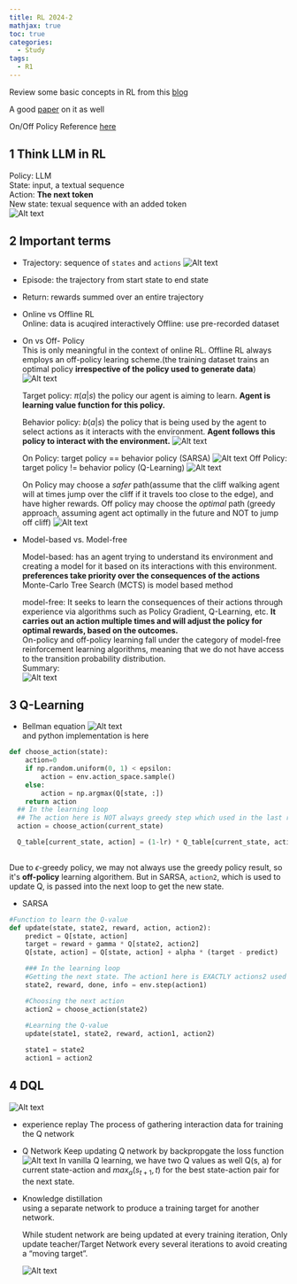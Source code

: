 ```yaml
---
title: RL 2024-2
mathjax: true
toc: true
categories:
  - Study 
tags:
  - R1
---
```


Review some basic concepts in RL from this [blog](https://cameronrwolfe.substack.com/p/basics-of-reinforcement-learning)

A good [paper](https://arxiv.org/pdf/2304.00026) on it as well

On/Off Policy Reference [here](https://neptune.ai/blog/model-based-and-model-free-reinforcement-learning-pytennis-case-study)

## 1 Think LLM in RL
Policy: LLM  
State:  input, a textual sequence  
Action: **The next token**  
New state: texual sequence with an added token  
![Alt text](/code23/assets/images/2024/24-03-26-RL24-1_files/basic1.png)

## 2 Important terms
- Trajectory: sequence of `states` and `actions`
![Alt text](/code23/assets/images/2024/24-03-26-RL24-1_files//basic2.png)
- Episode: the trajectory from start state to end state
- Return: rewards summed over an entire trajectory

- Online vs Offline RL  
Online: data is acuqired interactively
Offline: use pre-recorded dataset

- On vs Off- Policy  
This is only meaningful in the context of online RL. Offline RL always employs an off-policy learing scheme.(the training dataset trains an optimal policy **irrespective of the policy used to generate data**) 
![Alt text](/code23/assets/images/2024/24-03-26-RL24-1_files/onoffpolicy.png)

  Target policy: $\pi(a|s)$ the policy our agent is aiming to learn.  **Agent is learning value function for this policy.**  

  Behavior policy: $b(a|s)$ the policy that is being used by the agent to select actions as it interacts with the environment. **Agent follows this policy to interact with the environment.**
![Alt text](/code23/assets/images/2024/24-03-26-RL24-1_files/targetbehavior.png)


  On Policy:  target policy == behavior policy (SARSA) 
![Alt text](/code23/assets/images/2024/24-03-26-RL24-1_files/sarsa.png)
  Off Policy: target policy != behavior policy (Q-Learning)
![Alt text](/code23/assets/images/2024/24-03-26-RL24-1_files/qlearning.png)

  On Policy may choose a *safer* path(assume that the cliff walking agent will at times jump over the cliff if it travels too close to the edge), and have higher rewards. Off policy may choose the *optimal* path (greedy approach, assuming agent act optimally in the future and NOT to jump off cliff)
![Alt text](/code23/assets/images/2024/24-03-26-RL24-1_files/saferoptimal.png)


- Model-based vs. Model-free

  Model-based: has an agent trying to understand its environment and creating a model for it based on its interactions with this environment. **preferences take priority over the consequences of the actions**
  Monte-Carlo Tree Search (MCTS) is model based method

  model-free: It seeks to learn the consequences of their actions through experience via algorithms such as Policy Gradient, Q-Learning, etc. **It carries out an action multiple times and will adjust the policy for optimal rewards, based on the outcomes.**  
  On-policy and off-policy learning fall under the category of model-free reinforcement learning algorithms, meaning that we do not have access to the transition probability distribution.   
Summary:  
![Alt text](/code23/assets/images/2024/24-03-26-RL24-1_files/table.png)

## 3 Q-Learning
- Bellman equation
![Alt text](/code23/assets/images/2024/24-03-26-RL24-1_files/bellman.png)  
  and python implementation is here
```python  
def choose_action(state):
    action=0
    if np.random.uniform(0, 1) < epsilon:
        action = env.action_space.sample()
    else:
        action = np.argmax(Q[state, :])
    return action
  ## In the learning loop
  ## The action here is NOT always greedy step which used in the last round of Q update
  action = choose_action(current_state)

  Q_table[current_state, action] = (1-lr) * Q_table[current_state, action] +lr*(reward + gamma*max(Q_table[next_state,:]))
        
  ```
  Due to $\epsilon$-greedy policy, we may not always use the greedy policy result, so it's **off-policy** learning algorithem. But in SARSA, `action2`, which is used to update Q, is passed into the next loop to get the new state. 

- SARSA 

```python  
#Function to learn the Q-value
def update(state, state2, reward, action, action2):
    predict = Q[state, action]
    target = reward + gamma * Q[state2, action2]
    Q[state, action] = Q[state, action] + alpha * (target - predict)

    ### In the learning loop
    #Getting the next state. The action1 here is EXACTLY actions2 used to in the last round of Q udpate
    state2, reward, done, info = env.step(action1)

    #Choosing the next action
    action2 = choose_action(state2)
      
    #Learning the Q-value
    update(state1, state2, reward, action1, action2)

    state1 = state2
    action1 = action2

```

## 4 DQL
![Alt text](/code23/assets/images/2024/24-03-26-RL24-1_files/dql.png)  
- experience replay
The process of gathering interaction data for training the Q network
- Q Network
Keep updating Q network by backpropgate the loss function
![Alt text](/code23/assets/images/2024/24-03-26-RL24-1_files/loss.png) 
In vanilla Q learning, we have two Q values as well
Q(s, a) for current state-action and $max_{a}(s_{t+1},t)$ for the best state-action pair for the next state.

- Knowledge distillation  
using a separate network to produce a training target for another network.

  While student network are being updated at every training iteration, Only update teacher/Target Network every several iterations to avoid creating a “moving target”.

  ![Alt text](/code23/assets/images/2024/24-03-26-RL24-1_files/studentteacher.png) 
